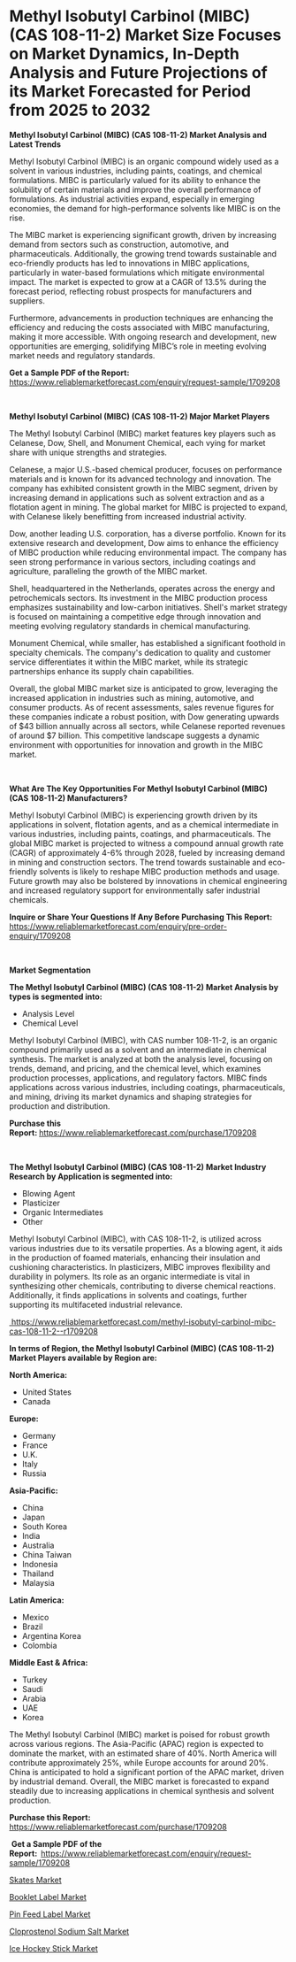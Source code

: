<p><h1>Methyl Isobutyl Carbinol (MIBC) (CAS 108-11-2) Market Size Focuses on Market Dynamics, In-Depth Analysis and Future Projections of its Market Forecasted for Period from 2025 to 2032</h1></p><p><strong>Methyl Isobutyl Carbinol (MIBC) (CAS 108-11-2) Market Analysis and Latest Trends</strong></p>
<p><p>Methyl Isobutyl Carbinol (MIBC) is an organic compound widely used as a solvent in various industries, including paints, coatings, and chemical formulations. MIBC is particularly valued for its ability to enhance the solubility of certain materials and improve the overall performance of formulations. As industrial activities expand, especially in emerging economies, the demand for high-performance solvents like MIBC is on the rise.</p><p>The MIBC market is experiencing significant growth, driven by increasing demand from sectors such as construction, automotive, and pharmaceuticals. Additionally, the growing trend towards sustainable and eco-friendly products has led to innovations in MIBC applications, particularly in water-based formulations which mitigate environmental impact. The market is expected to grow at a CAGR of 13.5% during the forecast period, reflecting robust prospects for manufacturers and suppliers. </p><p>Furthermore, advancements in production techniques are enhancing the efficiency and reducing the costs associated with MIBC manufacturing, making it more accessible. With ongoing research and development, new opportunities are emerging, solidifying MIBC’s role in meeting evolving market needs and regulatory standards.</p></p>
<p><strong>Get a Sample PDF of the Report:&nbsp;</strong> <a href="https://www.reliablemarketforecast.com/enquiry/request-sample/1709208?utm_campaign=1144&utm_medium=2&utm_source=Github&utm_content=ia&utm_term=27032025&utm_id=methyl-isobutyl-carbinol-mibc-cas-108-11-2">https://www.reliablemarketforecast.com/enquiry/request-sample/1709208</a></p>
<p>&nbsp;</p>
<p><strong>Methyl Isobutyl Carbinol (MIBC) (CAS 108-11-2) Major Market Players</strong></p>
<p><p>The Methyl Isobutyl Carbinol (MIBC) market features key players such as Celanese, Dow, Shell, and Monument Chemical, each vying for market share with unique strengths and strategies.</p><p>Celanese, a major U.S.-based chemical producer, focuses on performance materials and is known for its advanced technology and innovation. The company has exhibited consistent growth in the MIBC segment, driven by increasing demand in applications such as solvent extraction and as a flotation agent in mining. The global market for MIBC is projected to expand, with Celanese likely benefitting from increased industrial activity.</p><p>Dow, another leading U.S. corporation, has a diverse portfolio. Known for its extensive research and development, Dow aims to enhance the efficiency of MIBC production while reducing environmental impact. The company has seen strong performance in various sectors, including coatings and agriculture, paralleling the growth of the MIBC market.</p><p>Shell, headquartered in the Netherlands, operates across the energy and petrochemicals sectors. Its investment in the MIBC production process emphasizes sustainability and low-carbon initiatives. Shell's market strategy is focused on maintaining a competitive edge through innovation and meeting evolving regulatory standards in chemical manufacturing.</p><p>Monument Chemical, while smaller, has established a significant foothold in specialty chemicals. The company's dedication to quality and customer service differentiates it within the MIBC market, while its strategic partnerships enhance its supply chain capabilities.</p><p>Overall, the global MIBC market size is anticipated to grow, leveraging the increased application in industries such as mining, automotive, and consumer products. As of recent assessments, sales revenue figures for these companies indicate a robust position, with Dow generating upwards of $43 billion annually across all sectors, while Celanese reported revenues of around $7 billion. This competitive landscape suggests a dynamic environment with opportunities for innovation and growth in the MIBC market.</p></p>
<p>&nbsp;</p>
<p><strong>What Are The Key Opportunities For Methyl Isobutyl Carbinol (MIBC) (CAS 108-11-2) Manufacturers?</strong></p>
<p><p>Methyl Isobutyl Carbinol (MIBC) is experiencing growth driven by its applications in solvent, flotation agents, and as a chemical intermediate in various industries, including paints, coatings, and pharmaceuticals. The global MIBC market is projected to witness a compound annual growth rate (CAGR) of approximately 4-6% through 2028, fueled by increasing demand in mining and construction sectors. The trend towards sustainable and eco-friendly solvents is likely to reshape MIBC production methods and usage. Future growth may also be bolstered by innovations in chemical engineering and increased regulatory support for environmentally safer industrial chemicals.</p></p>
<p><strong>Inquire or Share Your Questions If Any Before Purchasing This Report:</strong> <a href="https://www.reliablemarketforecast.com/enquiry/pre-order-enquiry/1709208?utm_campaign=1144&utm_medium=2&utm_source=Github&utm_content=ia&utm_term=27032025&utm_id=methyl-isobutyl-carbinol-mibc-cas-108-11-2">https://www.reliablemarketforecast.com/enquiry/pre-order-enquiry/1709208</a></p>
<p>&nbsp;</p>
<p><strong>Market Segmentation</strong></p>
<p><strong>The Methyl Isobutyl Carbinol (MIBC) (CAS 108-11-2) Market Analysis by types is segmented into:</strong></p>
<p><ul><li>Analysis Level</li><li>Chemical Level</li></ul></p>
<p><p>Methyl Isobutyl Carbinol (MIBC), with CAS number 108-11-2, is an organic compound primarily used as a solvent and an intermediate in chemical synthesis. The market is analyzed at both the analysis level, focusing on trends, demand, and pricing, and the chemical level, which examines production processes, applications, and regulatory factors. MIBC finds applications across various industries, including coatings, pharmaceuticals, and mining, driving its market dynamics and shaping strategies for production and distribution.</p></p>
<p><strong>Purchase this Report:&nbsp;</strong><a href="https://www.reliablemarketforecast.com/purchase/1709208?utm_campaign=1144&utm_medium=2&utm_source=Github&utm_content=ia&utm_term=27032025&utm_id=methyl-isobutyl-carbinol-mibc-cas-108-11-2">https://www.reliablemarketforecast.com/purchase/1709208</a></p>
<p>&nbsp;</p>
<p><strong>The Methyl Isobutyl Carbinol (MIBC) (CAS 108-11-2) Market Industry Research by Application is segmented into:</strong></p>
<p><ul><li>Blowing Agent</li><li>Plasticizer</li><li>Organic Intermediates</li><li>Other</li></ul></p>
<p><p>Methyl Isobutyl Carbinol (MIBC), with CAS 108-11-2, is utilized across various industries due to its versatile properties. As a blowing agent, it aids in the production of foamed materials, enhancing their insulation and cushioning characteristics. In plasticizers, MIBC improves flexibility and durability in polymers. Its role as an organic intermediate is vital in synthesizing other chemicals, contributing to diverse chemical reactions. Additionally, it finds applications in solvents and coatings, further supporting its multifaceted industrial relevance.</p></p>
<p><a href="https://www.reliablemarketforecast.com/methyl-isobutyl-carbinol-mibc-cas-108-11-2--r1709208?utm_campaign=1144&utm_medium=2&utm_source=Github&utm_content=ia&utm_term=27032025&utm_id=methyl-isobutyl-carbinol-mibc-cas-108-11-2">&nbsp;https://www.reliablemarketforecast.com/methyl-isobutyl-carbinol-mibc-cas-108-11-2--r1709208</a></p>
<p><strong>In terms of Region, the Methyl Isobutyl Carbinol (MIBC) (CAS 108-11-2) Market Players available by Region are:</strong></p>
<p>
    <p> <strong> North America: </strong>
        <ul>
            <li>United States</li>
            <li>Canada</li>
        </ul>
        </p> 
    <p> <strong> Europe: </strong>
        <ul>
            <li>Germany</li>
            <li>France</li>
            <li>U.K.</li>
            <li>Italy</li>
            <li>Russia</li>
        </ul>
        </p> 
    <p> <strong> Asia-Pacific: </strong>
        <ul>
            <li>China</li>
            <li>Japan</li>
            <li>South Korea</li>
            <li>India</li>
            <li>Australia</li>
            <li>China Taiwan</li>
            <li>Indonesia</li>
            <li>Thailand</li>
            <li>Malaysia</li>
        </ul>
        </p> 
    <p> <strong> Latin America: </strong>
        <ul>
            <li>Mexico</li>
            <li>Brazil</li>
            <li>Argentina Korea</li>
            <li>Colombia</li>
        </ul>
        </p> 
    <p> <strong> Middle East & Africa: </strong>
        <ul>
            <li>Turkey</li>
            <li>Saudi</li>
            <li>Arabia</li>
            <li>UAE</li>
            <li>Korea</li>
        </ul>
    </p>
    </p>
<p><p>The Methyl Isobutyl Carbinol (MIBC) market is poised for robust growth across various regions. The Asia-Pacific (APAC) region is expected to dominate the market, with an estimated share of 40%. North America will contribute approximately 25%, while Europe accounts for around 20%. China is anticipated to hold a significant portion of the APAC market, driven by industrial demand. Overall, the MIBC market is forecasted to expand steadily due to increasing applications in chemical synthesis and solvent production.</p></p>
<p><strong>Purchase this Report: </strong><a href="https://www.reliablemarketforecast.com/purchase/1709208?utm_campaign=1144&utm_medium=2&utm_source=Github&utm_content=ia&utm_term=27032025&utm_id=methyl-isobutyl-carbinol-mibc-cas-108-11-2">https://www.reliablemarketforecast.com/purchase/1709208</a></p>
<p>&nbsp;<strong>Get a Sample PDF of the Report:&nbsp;&nbsp;</strong><a href="https://www.reliablemarketforecast.com/enquiry/request-sample/1709208?utm_campaign=1144&utm_medium=2&utm_source=Github&utm_content=ia&utm_term=27032025&utm_id=methyl-isobutyl-carbinol-mibc-cas-108-11-2">https://www.reliablemarketforecast.com/enquiry/request-sample/1709208</a></p>
<p><strong></strong></p>
<p><p><a href="https://github.com/seyalshudae7/Market-Research-Report-List-1/blob/main/skates-market.md?utm_campaign=1144&utm_medium=2&utm_source=Github&utm_content=ia&utm_term=27032025&utm_id=methyl-isobutyl-carbinol-mibc-cas-108-11-2">Skates Market</a></p><p><a href="https://github.com/giulyankela/Market-Research-Report-List-1/blob/main/booklet-label-market.md?utm_campaign=1144&utm_medium=2&utm_source=Github&utm_content=ia&utm_term=27032025&utm_id=methyl-isobutyl-carbinol-mibc-cas-108-11-2">Booklet Label Market</a></p><p><a href="https://github.com/nacarnzina/Market-Research-Report-List-1/blob/main/pin-feed-label-market.md?utm_campaign=1144&utm_medium=2&utm_source=Github&utm_content=ia&utm_term=27032025&utm_id=methyl-isobutyl-carbinol-mibc-cas-108-11-2">Pin Feed Label Market</a></p><p><a href="https://github.com/castoriffic/Market-Research-Report-List-6/blob/main/cloprostenol-sodium-salt-market.md?utm_campaign=1144&utm_medium=2&utm_source=Github&utm_content=ia&utm_term=27032025&utm_id=methyl-isobutyl-carbinol-mibc-cas-108-11-2">Cloprostenol Sodium Salt Market</a></p><p><a href="https://github.com/aaryaheron0c/Market-Research-Report-List-1/blob/main/ice-hockey-stick-market.md?utm_campaign=1144&utm_medium=2&utm_source=Github&utm_content=ia&utm_term=27032025&utm_id=methyl-isobutyl-carbinol-mibc-cas-108-11-2">Ice Hockey Stick Market</a></p></p>